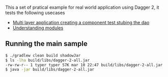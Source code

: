 This a set of pratical example for real world application using Dagger 2, it tests the following usecases

* [Multi layer application creating a component test stubing the dao][1]
* [Understanding modules][2]

## Running the main sample

```bash
$ ./gradlew clean build shadowJar
$ ls -lha build/libs/dagger-2-all.jar 
-rw-rw-r-- 1 typer typer 57K mar 10 22:47 build/libs/dagger-2-all.jar
$ java -jar build/libs/dagger-2-all.jar
```

[1]: src/main/java/com/mageddo/main
[2]: src/main/java/com/mageddo/ex02_modules

